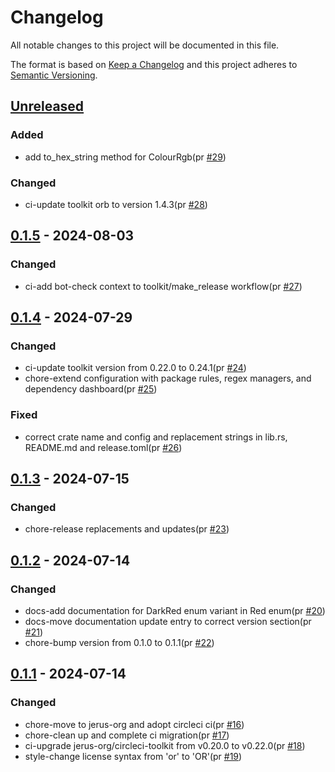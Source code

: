# Changelog

All notable changes to this project will be documented in this file.

The format is based on [Keep a Changelog](https://keepachangelog.com/en/1.0.0/)
and this project adheres to [Semantic Versioning](https://semver.org/spec/v2.0.0.html).

## [Unreleased]

### Added

- add to_hex_string method for ColourRgb(pr [#29])

### Changed

- ci-update toolkit orb to version 1.4.3(pr [#28])

## [0.1.5] - 2024-08-03

### Changed

- ci-add bot-check context to toolkit/make_release workflow(pr [#27])

## [0.1.4] - 2024-07-29

### Changed

- ci-update toolkit version from 0.22.0 to 0.24.1(pr [#24])
- chore-extend configuration with package rules, regex managers, and dependency dashboard(pr [#25])

### Fixed

- correct crate name and config and replacement strings in lib.rs, README.md and release.toml(pr [#26])

## [0.1.3] - 2024-07-15

### Changed

- chore-release replacements and updates(pr [#23])

## [0.1.2] - 2024-07-14

### Changed

- docs-add documentation for DarkRed enum variant in Red enum(pr [#20])
- docs-move documentation update entry to correct version section(pr [#21])
- chore-bump version from 0.1.0 to 0.1.1(pr [#22])

## [0.1.1] - 2024-07-14

### Changed

- chore-move to jerus-org and adopt circleci ci(pr [#16])
- chore-clean up and complete ci migration(pr [#17])
- ci-upgrade jerus-org/circleci-toolkit from v0.20.0 to v0.22.0(pr [#18])
- style-change license syntax from 'or' to 'OR'(pr [#19])

[#16]: https://github.com/jerus-org/named-colour/pull/16
[#17]: https://github.com/jerus-org/named-colour/pull/17
[#18]: https://github.com/jerus-org/named-colour/pull/18
[#19]: https://github.com/jerus-org/named-colour/pull/19
[#20]: https://github.com/jerus-org/named-colour/pull/20
[#21]: https://github.com/jerus-org/named-colour/pull/21
[#22]: https://github.com/jerus-org/named-colour/pull/22
[#23]: https://github.com/jerus-org/named-colour/pull/23
[#24]: https://github.com/jerus-org/named-colour/pull/24
[#25]: https://github.com/jerus-org/named-colour/pull/25
[#26]: https://github.com/jerus-org/named-colour/pull/26
[#27]: https://github.com/jerus-org/named-colour/pull/27
[#28]: https://github.com/jerus-org/named-colour/pull/28
[#29]: https://github.com/jerus-org/named-colour/pull/29
[Unreleased]: https://github.com/jerus-org/named-colour/compare/v0.1.5...HEAD
[0.1.5]: https://github.com/jerus-org/named-colour/compare/v0.1.4...v0.1.5
[0.1.4]: https://github.com/jerus-org/named-colour/compare/v0.1.3...v0.1.4
[0.1.3]: https://github.com/jerus-org/named-colour/compare/v0.1.2...v0.1.3
[0.1.2]: https://github.com/jerus-org/named-colour/compare/v0.1.1...v0.1.2
[0.1.1]: https://github.com/jerus-org/named-colour/releases/tag/v0.1.1
